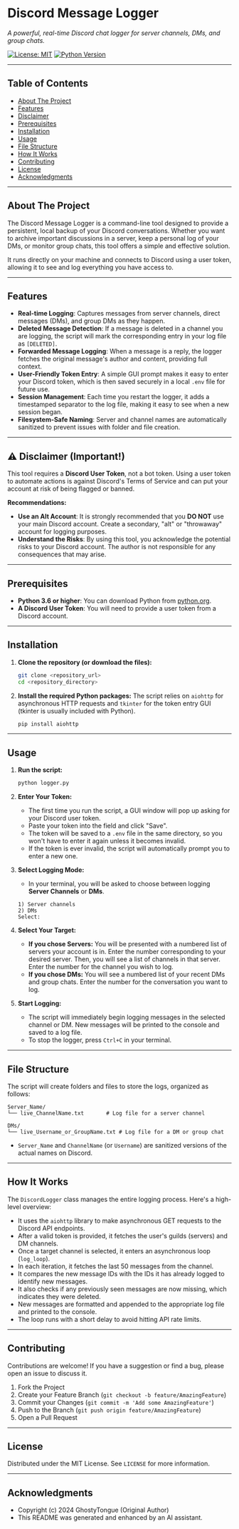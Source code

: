 # Discord Message Logger

*A powerful, real-time Discord chat logger for server channels, DMs, and group chats.*

[![License: MIT](https://img.shields.io/badge/License-MIT-yellow.svg)](https://opensource.org/licenses/MIT)
[![Python Version](https://img.shields.io/badge/python-3.6%2B-blue.svg)](https://www.python.org/downloads/)

---

## Table of Contents

- [About The Project](#about-the-project)
- [Features](#features)
- [Disclaimer](#%EF%B8%8F-disclaimer-important)
- [Prerequisites](#prerequisites)
- [Installation](#installation)
- [Usage](#usage)
- [File Structure](#file-structure)
- [How It Works](#how-it-works)
- [Contributing](#contributing)
- [License](#license)
- [Acknowledgments](#acknowledgments)

---

## About The Project

The Discord Message Logger is a command-line tool designed to provide a persistent, local backup of your Discord conversations. Whether you want to archive important discussions in a server, keep a personal log of your DMs, or monitor group chats, this tool offers a simple and effective solution.

It runs directly on your machine and connects to Discord using a user token, allowing it to see and log everything you have access to.

---

## Features

- **Real-time Logging**: Captures messages from server channels, direct messages (DMs), and group DMs as they happen.
- **Deleted Message Detection**: If a message is deleted in a channel you are logging, the script will mark the corresponding entry in your log file as `[DELETED]`.
- **Forwarded Message Logging**: When a message is a reply, the logger fetches the original message's author and content, providing full context.
- **User-Friendly Token Entry**: A simple GUI prompt makes it easy to enter your Discord token, which is then saved securely in a local `.env` file for future use.
- **Session Management**: Each time you restart the logger, it adds a timestamped separator to the log file, making it easy to see when a new session began.
- **Filesystem-Safe Naming**: Server and channel names are automatically sanitized to prevent issues with folder and file creation.

---

## ⚠️ Disclaimer (Important!)

This tool requires a **Discord User Token**, not a bot token. Using a user token to automate actions is against Discord's Terms of Service and can put your account at risk of being flagged or banned.

**Recommendations:**
- **Use an Alt Account**: It is strongly recommended that you **DO NOT** use your main Discord account. Create a secondary, "alt" or "throwaway" account for logging purposes.
- **Understand the Risks**: By using this tool, you acknowledge the potential risks to your Discord account. The author is not responsible for any consequences that may arise.

---

## Prerequisites

- **Python 3.6 or higher**: You can download Python from [python.org](https://www.python.org/downloads/).
- **A Discord User Token**: You will need to provide a user token from a Discord account.

---

## Installation

1.  **Clone the repository (or download the files):**
    ```bash
    git clone <repository_url>
    cd <repository_directory>
    ```

2.  **Install the required Python packages:**
    The script relies on `aiohttp` for asynchronous HTTP requests and `tkinter` for the token entry GUI (tkinter is usually included with Python).
    ```bash
    pip install aiohttp
    ```

---

## Usage

1.  **Run the script:**
    ```bash
    python logger.py
    ```

2.  **Enter Your Token:**
    - The first time you run the script, a GUI window will pop up asking for your Discord user token.
    - Paste your token into the field and click "Save".
    - The token will be saved to a `.env` file in the same directory, so you won't have to enter it again unless it becomes invalid.
    - If the token is ever invalid, the script will automatically prompt you to enter a new one.

3.  **Select Logging Mode:**
    - In your terminal, you will be asked to choose between logging **Server Channels** or **DMs**.
    ```
    1) Server channels
    2) DMs
    Select:
    ```

4.  **Select Your Target:**
    - **If you chose Servers:** You will be presented with a numbered list of servers your account is in. Enter the number corresponding to your desired server. Then, you will see a list of channels in that server. Enter the number for the channel you wish to log.
    - **If you chose DMs:** You will see a numbered list of your recent DMs and group chats. Enter the number for the conversation you want to log.

5.  **Start Logging:**
    - The script will immediately begin logging messages in the selected channel or DM. New messages will be printed to the console and saved to a log file.
    - To stop the logger, press `Ctrl+C` in your terminal.

---

## File Structure

The script will create folders and files to store the logs, organized as follows:

```
Server_Name/
└── live_ChannelName.txt       # Log file for a server channel

DMs/
└── live_Username_or_GroupName.txt # Log file for a DM or group chat
```

- `Server_Name` and `ChannelName` (or `Username`) are sanitized versions of the actual names on Discord.

---

## How It Works

The `DiscordLogger` class manages the entire logging process. Here's a high-level overview:
- It uses the `aiohttp` library to make asynchronous GET requests to the Discord API endpoints.
- After a valid token is provided, it fetches the user's guilds (servers) and DM channels.
- Once a target channel is selected, it enters an asynchronous loop (`log_loop`).
- In each iteration, it fetches the last 50 messages from the channel.
- It compares the new message IDs with the IDs it has already logged to identify new messages.
- It also checks if any previously seen messages are now missing, which indicates they were deleted.
- New messages are formatted and appended to the appropriate log file and printed to the console.
- The loop runs with a short delay to avoid hitting API rate limits.

---

## Contributing

Contributions are welcome! If you have a suggestion or find a bug, please open an issue to discuss it.

1.  Fork the Project
2.  Create your Feature Branch (`git checkout -b feature/AmazingFeature`)
3.  Commit your Changes (`git commit -m 'Add some AmazingFeature'`)
4.  Push to the Branch (`git push origin feature/AmazingFeature`)
5.  Open a Pull Request

---

## License

Distributed under the MIT License. See `LICENSE` for more information.

---

## Acknowledgments

- Copyright (c) 2024 GhostyTongue (Original Author)
- This README was generated and enhanced by an AI assistant.
